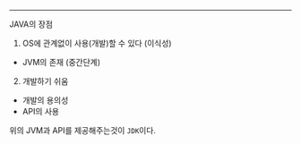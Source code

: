 <hr>

JAVA의 장점
1. OS에 관계없이 사용(개발)할 수 있다 (이식성)
  - JVM의 존재 (중간단계)
2. 개발하기 쉬움
  - 개발의 용의성
  - API의 사용 

위의 JVM과 API를 제공해주는것이 `JDK`이다.